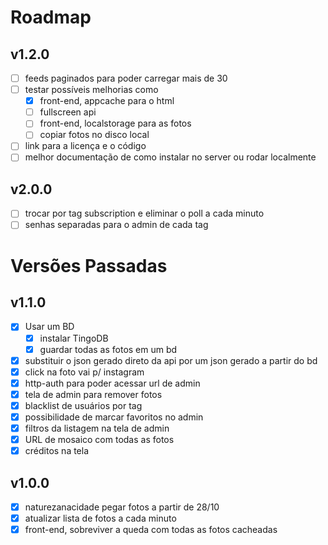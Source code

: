 Roadmap
=======

v1.2.0
-----
- [ ] feeds paginados para poder carregar mais de 30
- [ ] testar possíveis melhorias como
  - [x] front-end, appcache para o html
  - [ ] fullscreen api
  - [ ] front-end, localstorage para as fotos
  - [ ] copiar fotos no disco local
- [ ] link para a licença e o código
- [ ] melhor documentação de como instalar no server ou rodar localmente

v2.0.0
------
- [ ] trocar por tag subscription e eliminar o poll a cada minuto
- [ ] senhas separadas para o admin de cada tag

Versões Passadas
================

v1.1.0
-----
- [x] Usar um BD
  - [x] instalar TingoDB
  - [x] guardar todas as fotos em um bd
- [x] substituir o json gerado direto da api por um json gerado a partir do bd
- [x] click na foto vai p/ instagram
- [x] http-auth para poder acessar url de admin
- [x] tela de admin para remover fotos
- [x] blacklist de usuários por tag
- [x] possibilidade de marcar favoritos no admin
- [x] filtros da listagem na tela de admin
- [x] URL de mosaico com todas as fotos
- [x] créditos na tela

v1.0.0
-----
- [x] naturezanacidade pegar fotos a partir de 28/10
- [x] atualizar lista de fotos a cada minuto
- [x] front-end, sobreviver a queda com todas as fotos cacheadas
